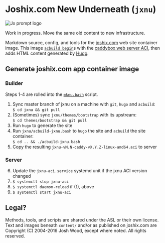 # Joshix.com New Underneath (`jxnu`)

![Jx prompt logo](https://joshix.com/img/jx-gapps.png)

Work in progress. Move the same old content to new infrastructure.

Markdown source, config, and tools for the [joshix.com][jx] web site
container image. This image [`acbuild begin`][acbuild-begin]s
with the [caddybox web server ACI][caddybox-acbuild], then
adds HTML content generated by [Hugo][hugo].

##  Generate joshix.com app container image

### Builder

Steps 1-4 are rolled into the [`mknu.bash`][mknu-script] script.

1. Sync master branch of jxnu on a machine with `git`, `hugo` and `acbuild`:  
`$ cd jxnu && git pull`
2. (Sometimes) sync `jxnu/themes/bootstrap` with its upstream:  
`$ cd themes/bootstrap && git pull`
3. Run `hugo` to generate the site
4. Run `jxnu/acbuild-jxnu.bash` to `hugo` the site and `acbuild` the site container:  
`$ cd .. && ./acbuild-jxnu.bash`
5. Copy the resulting `jxnu-vM.N-caddy-vX.Y.Z-linux-amd64.aci` to server

### Server

6. Update the `jxnu-aci.service` systemd unit if the jxnu ACI version changed
7. `$ systemctl stop jxnu-aci`
8. `$ systemctl daemon-reload` if (1), above
9. `$ systemctl start jxnu-aci`


[acbuild-begin]: https://github.com/appc/acbuild/blob/master/Documentation/subcommands/begin.md
[caddybox-acbuild]: https://github.com/joshix/caddybox/tree/acbuild
[hugo]: https://gohugo.io/
[mknu-script]: mknu.bash
[jx]: https://joshix.com/

## Legal?

Methods, tools, and scripts are shared under the ASL or their own license.
Text and images beneath `content/` and/or as published on joshix.com are
Copyright (C) 2004-2016 Josh Wood, except where noted. All rights reserved.
